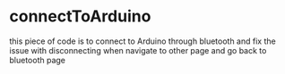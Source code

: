 # connectToArduino
this piece of code is to connect to Arduino through bluetooth and fix the issue with disconnecting when navigate to other page and go back to bluetooth page 
